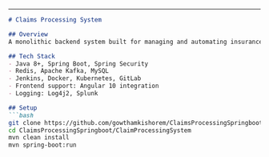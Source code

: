 
---



```markdown
# Claims Processing System

## Overview
A monolithic backend system built for managing and automating insurance claims. The system supports claim validation, processing, reporting, and real-time updates for insurance agents through REST APIs.

## Tech Stack
- Java 8+, Spring Boot, Spring Security
- Redis, Apache Kafka, MySQL
- Jenkins, Docker, Kubernetes, GitLab
- Frontend support: Angular 10 integration
- Logging: Log4j2, Splunk

## Setup
```bash
git clone https://github.com/gowthamkishorem/ClaimsProcessingSpringboot.git
cd ClaimsProcessingSpringboot/ClaimProcessingSystem
mvn clean install
mvn spring-boot:run
